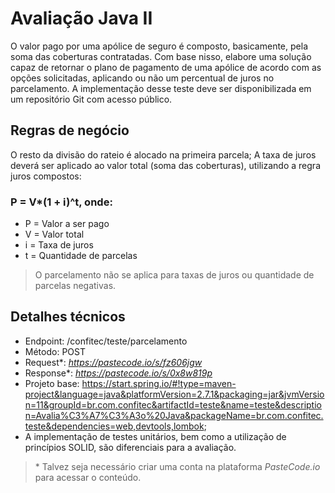 # Avaliação Java II
O valor pago por uma apólice de seguro é composto, basicamente, pela soma das coberturas contratadas. Com base nisso, elabore uma solução capaz de retornar o plano de pagamento de uma apólice de acordo com as opções solicitadas, aplicando ou não um percentual de juros no parcelamento.
A implementação desse teste deve ser disponibilizada em um repositório Git com acesso público.

## Regras de negócio
O resto da divisão do rateio é alocado na primeira parcela;
A taxa de juros deverá ser aplicado ao valor total (soma das coberturas), utilizando a regra juros compostos:
### P = V*(1 + i)^t, onde:
- P = Valor a ser pago 
- V = Valor total
- i = Taxa de juros
- t = Quantidade de parcelas
> O parcelamento não se aplica para taxas de juros ou quantidade de parcelas negativas.

## Detalhes técnicos
- Endpoint: /confitec/teste/parcelamento
- Método: POST
- Request*: *https://pastecode.io/s/fz606jgw*
- Response*: *https://pastecode.io/s/0x8w819p*
- Projeto base: https://start.spring.io/#!type=maven-project&language=java&platformVersion=2.7.1&packaging=jar&jvmVersion=11&groupId=br.com.confitec&artifactId=teste&name=teste&description=Avalia%C3%A7%C3%A3o%20Java&packageName=br.com.confitec.teste&dependencies=web,devtools,lombok;
- A implementação de testes unitários, bem como a utilização de princípios SOLID, são diferenciais para a avaliação.
> \* Talvez seja necessário criar uma conta na plataforma *PasteCode.io* para acessar o conteúdo.
